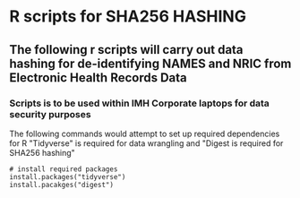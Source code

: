 # R scripts for SHA256 HASHING
## The following r scripts will carry out data hashing for de-identifying NAMES and NRIC from Electronic Health Records Data 
### Scripts is to be used within IMH Corporate laptops for data security purposes 

The following commands would attempt to set up required dependencies for R 
"Tidyverse" is required for data wrangling and "Digest is required for SHA256 hashing"
```
# install required packages 
install.packages("tidyverse")
install.pacakges("digest")
```